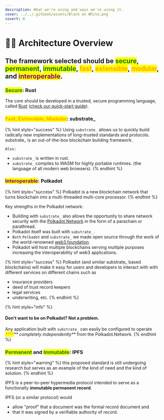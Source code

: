 ```yaml
---
description: What we're using and ways we're using it.
cover: ../../.gitbook/assets/Black on White.png
coverY: 0
---
```


# 🧑🚀 Architecture Overview

## The framework selected should be <mark style="color:green;">secure</mark>, <mark style="color:green;">permanent</mark>, <mark style="color:green;">immutable</mark>, <mark style="color:orange;">fast</mark>, <mark style="color:orange;">extensible</mark>, <mark style="color:orange;">modular</mark>, and <mark style="color:purple;">interoperable</mark>.

### <mark style="color:green;">Secure</mark>: Rust

The core should be developed in a trusted, secure programming language,  called [Rust](https://www.rust-lang.org) ([check our quick-start guide](https://permitzip.gitbook.io/building-blockchain-applications/v/rust-study/)).

### <mark style="color:orange;">Fast, Extensible, Modular</mark>: substrate\_

{% hint style="success" %}
Using `substrate_` allows us to quickly build radically new implementations of long-trusted standards and protocols. substrate\_ is an out-of-the-box blockchain building framework.

`Also:`

* `substrate_` is written in rust.
* `substrate_` compiles to WASM for highly portable runtimes. (the language of all modern web browsers).
{% endhint %}

### <mark style="color:purple;">Interoperable</mark>: Polkadot

{% hint style="success" %}
Polkadot is a new blockchain network that turns blockchain into a multi-threaded multi-core processor.
{% endhint %}

Key strengths in the Polkadot network:

* Building with `substrate_` also allows the opportunity to share network security with the [Polkadot.Network](https://polkadot.network) in the form of a parachain or parathread.
* Polkadot itself was built with `substrate_.`
* `Both` `Polkadot` and `substrate_` we made open source through the work of the world-renowned [web3.foundation](https://web3.foundation).
* Polkadot will host multiple blockchains serving multiple purposes increasing the interoperability of web3 applications.

{% hint style="success" %}
Polkadot (and similar substrate\_ based blockchains) will make it easy for users and developers to interact with with different services on different chains such as

* insurance providers
* deed of trust record keepers
* legal services
* underwriting, etc.
{% endhint %}

{% hint style="info" %}
#### Don't want to be on Polkadot? Not a problem.

Any application built with `substrate_` can easily be configured to operate _<mark style="color:orange;">****</mark>** completely independently**_ from the Polkadot.Network.
{% endhint %}

### <mark style="color:green;">Permanent</mark> and <mark style="color:green;">Immutable</mark>: IPFS

{% hint style="warning" %}
this proposed standard is still undergoing research but serves as an example of the kind of need and the kind of solution.
{% endhint %}

IPFS is a peer-to-peer hypermedia protocol intended to serve as a functionally **immutable permanent record**.&#x20;

IPFS (or a similar protocol) would&#x20;

* allow "proof" that a document was the formal record document and
* that it was signed by a verifiable authority of record.&#x20;
